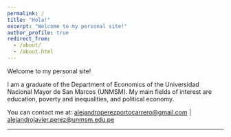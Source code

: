 ```yaml
---
permalink: /
title: "Hola!"
excerpt: "Welcome to my personal site!"
author_profile: true
redirect_from: 
  - /about/
  - /about.html
---
```


Welcome to my personal site!

I am a graduate of the Department of Economics of the Universidad Nacional Mayor de San Marcos (UNMSM). My main fields of interest are education, poverty and inequalities, and political economy.

You can contact me at: <alejandroperezportocarrero@gmail.com> | <alejandrojavier.perez@unmsm.edu.pe>

---
